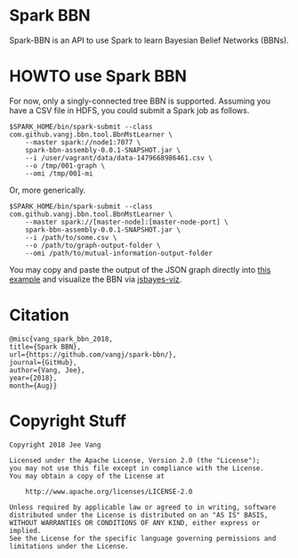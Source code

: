 # Spark BBN

Spark-BBN is an API to use Spark to learn Bayesian Belief Networks (BBNs).

# HOWTO use Spark BBN

For now, only a singly-connected tree BBN is supported. Assuming you have a CSV file in HDFS, you could submit a Spark job as follows.

```
$SPARK_HOME/bin/spark-submit --class com.github.vangj.bbn.tool.BbnMstLearner \
    --master spark://node1:7077 \
    spark-bbn-assembly-0.0.1-SNAPSHOT.jar \
    --i /user/vagrant/data/data-1479668986461.csv \
    --o /tmp/001-graph \
    --omi /tmp/001-mi
```

Or, more generically.

```
$SPARK_HOME/bin/spark-submit --class com.github.vangj.bbn.tool.BbnMstLearner \
    --master spark://[master-node]:[master-node-port] \
    spark-bbn-assembly-0.0.1-SNAPSHOT.jar \
    --i /path/to/some.csv \
    --o /path/to/graph-output-folder \
    --omi /path/to/mutual-information-output-folder
```

You may copy and paste the output of the JSON graph directly into [this example](https://run.plnkr.co/plunks/GFcem156HC2EwRECmtyH/) and visualize the BBN via [jsbayes-viz](https://github.com/vangj/jsbayes-viz).

# Citation

```
@misc{vang_spark_bbn_2018, 
title={Spark BBN}, 
url={https://github.com/vangj/spark-bbn/}, 
journal={GitHub},
author={Vang, Jee}, 
year={2018}, 
month={Aug}}
```

# Copyright Stuff

```
Copyright 2018 Jee Vang

Licensed under the Apache License, Version 2.0 (the "License");
you may not use this file except in compliance with the License.
You may obtain a copy of the License at

    http://www.apache.org/licenses/LICENSE-2.0

Unless required by applicable law or agreed to in writing, software
distributed under the License is distributed on an "AS IS" BASIS,
WITHOUT WARRANTIES OR CONDITIONS OF ANY KIND, either express or implied.
See the License for the specific language governing permissions and
limitations under the License.
```